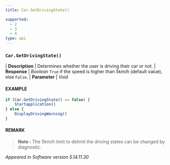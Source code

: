 ```yaml
---
title: Car.GetDrivingState()

supported:
  - 2
  - 3
  - 4
type: api
---
```


### `Car.GetDrivingState()`

| **Description** | Determines whether the user is driving their car or not.
| **Response** | *Boolean*  `True` if the speed is higher than 5km/h (default value), else `False`.
| **Parameter**   | *Void*

#### EXAMPLE

```javascript
if (Car.GetDrivingState() == false) {
	Startapplication()
} else {
	DisplayDrivingWarning()
}
```
	
#### REMARK

>**Note :** The 5km/h limit to delimit the driving states can be changed by diagnostic.

*Appeared in Software version 5.14.11.30*